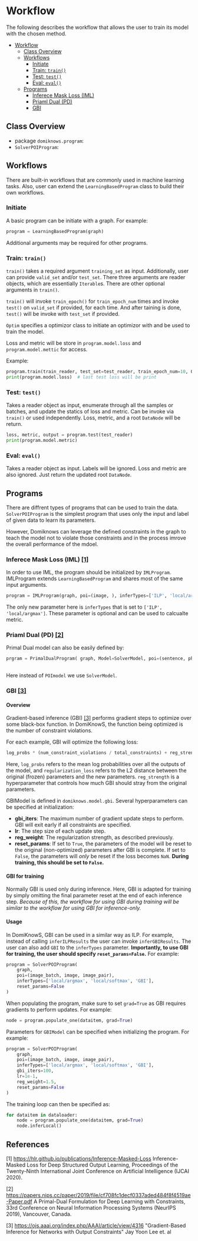 # Workflow

The following describes the workflow that allows the user to train its model with the chosen method.

- [Workflow](#workflow)
  - [Class Overview](#class-overview)
  - [Workflows](#workflows)
    - [Initiate](#initiate)
    - [Train: `train()`](#train-train)
    - [Test: `test()`](#test-test)
    - [Eval: `eval()`](#eval-eval)
  - [Programs](#Programs)
    - [Inferece Mask Loss (IML)](#inferece-mask-loss-iml-1)
    - [Priaml Dual (PD)](#priaml-dual-pd-2)
    - [GBI](#gbi)
    
## Class Overview

- package `domiknows.program`:
- `SolverPOIProgram`:

## Workflows

There are built-in workflows that are commonly used in machine learning tasks. Also, user can extend the `LearningBasedProgram` class to build their own workflows.

### Initiate

A basic program can be initiate with a graph. For example:

```python
program = LearningBasedProgram(graph)
```

Additional arguments may be required for other programs.

### Train: `train()`

`train()` takes a required argument `training_set` as input. Additionally, user can provide `valid_set` and/or `test_set`. There three arguments are reader objects, which are essentially `Iterable`s. 
There are other optional arguments in `train()`.

`train()` will invoke `train_epoch()` for `train_epoch_num` times and invoke `test()` on `valid_set` if provided, for each time. And after taining is done, `test()` will be invoke with `test_set` if provided.

`Optim` specifies a optimizor class to initiate an optimizor with and be used to train the model.

Loss and metric will be store in `program.model.loss` and `program.model.mettic` for access.

Example:

```python
program.train(train_reader, test_set=test_reader, train_epoch_num=10, Optim=torch.optim.Adam)
print(program.model.loss)  # last test loss will be print
```


### Test: `test()`

Takes a reader object as input, enumerate through all the samples or batches, and update the statics of loss and metric.
Can be invoke via `train()` or used independently.
Loss, metric, and a root `DataNode` will be return.

```python
loss, metric, output = program.test(test_reader)
print(program.model.metric)
```

### Eval: `eval()`

Takes a reader object as input. Labels will be ignored. Loss and metric are also ignored. Just return the updated root `DataNode`.

## Programs

There are diffrent types of programs that can be used to train the data. `SolverPOIProgram` is the simplest program that uses only the input and label of given data to learn its parameters.

However, Domiknows can leverage the defined constraints in the graph to teach the model not to violate those constraints and in the process imrove the overall performance of the mdoel.

### Inferece Mask Loss (IML) [[1]](#1)

In order to use IML, the program should be initialized by `IMLProgram`. IMLProgram extends `LearningBasedProgram` and shares most of the same input arguments.

```python
program = IMLProgram(graph, poi=(image, ), inferTypes=['ILP', 'local/argmax'], loss=..., metric=...})
```

The only new parameter here is `inferTypes` that is set to `['ILP', 'local/argmax']`. These parameter is optional and can be used to calcualte metric.

### Priaml Dual (PD) [[2]](#2)

Primal Dual model can also be easily defined by:

```python
prgram = PrimalDualProgram( graph, Model=SolverModel, poi=(sentence, phrase, pair), inferTypes=['local/argmax'],loss=..., metric=...)
            
```

Here instead of `POImodel` we use `SolverModel`.

### GBI [[3]](#3)

#### Overview
Gradient-based inference (GBI) [[3]](#3) performs gradient steps to optimize over some black-box function. In DomiKnowS, the function being optimized is the number of constraint violations.

For each example, GBI will optimize the following loss:
```python
log_probs * (num_constraint_violations / total_constraints) + reg_strength * regularization_loss
```

Here, `log_probs` refers to the mean log probabilities over all the outputs of the model, and `regularization_loss` refers to the L2 distance between the original (frozen) parameters and the new parameters. `reg_strength` is a hyperparameter that controls how much GBI should stray from the original parameters.

GBIModel is defined in `domiknows.model.gbi`. Several hyperparameters can be specified at initialization:

* **gbi_iters**: The maximum number of gradient update steps to perform. GBI will exit early if all constraints are specified.
* **lr**: The step size of each update step.
* **reg_weight**: The regularization strength, as described previously.
* **reset_params**: If set to `True`, the parameters of the model will be reset to the original (non-optimized) parameters after GBI is complete. If set to `False`, the parameters will *only* be reset if the loss becomes `NaN`. **During training, this should be set to `False`.**

#### GBI for training
Normally GBI is used only during inference. Here, GBI is adapted for training by simply omitting the final parameter reset at the end of each inference step. *Because of this, the workflow for using GBI during training will be similar to the workflow for using GBI for inference-only.*

#### Usage
In DomiKnowS, GBI can be used in a similar way as ILP. For example, instead of calling `inferILPResults` the user can invoke `inferGBIResults`. The user can also add `GBI` to the `inferTypes` parameter. **Importantly, to use GBI for training, the user should specify `reset_params=False`.** For example:

```python
program = SolverPOIProgram(
    graph,
    poi=(image_batch, image, image_pair),
    inferTypes=['local/argmax', 'local/softmax', 'GBI'],
    reset_params=False
)
```

When populating the program, make sure to set `grad=True` as GBI requires gradients to perform updates. For example:
```python
node = program.populate_one(dataitem, grad=True)
```

Parameters for `GBIModel` can be specified when initializing the program. For example:
```python
program = SolverPOIProgram(
    graph,
    poi=(image_batch, image, image_pair),
    inferTypes=['local/argmax', 'local/softmax', 'GBI'],
    gbi_iters=100,
    lr=1e-1,
    reg_weight=1.5,
    reset_params=False
)
```

The training loop can then be specified as:
```python
for dataitem in dataloader:
    node = program.populate_one(dataitem, grad=True)
    node.inferLocal()
```

## References


<a id="1">[1] https://hlr.github.io/publications/Inference-Masked-Loss </a> 
Inference-Masked Loss for Deep Structured Output Learning, Proceedings of the Twenty-Ninth International Joint Conference on Artificial Intelligence (IJCAI 2020).


<a id="2">[2] https://papers.nips.cc/paper/2019/file/cf708fc1decf0337aded484f8f4519ae-Paper.pdf </a> 
A Primal-Dual Formulation for Deep Learning with Constraints, 33rd Conference on Neural Information Processing Systems (NeurIPS 2019), Vancouver, Canada.

<a id="2">[3] https://ojs.aaai.org/index.php/AAAI/article/view/4316 </a> 
"Gradient-Based Inference for Networks with Output Constraints" Jay Yoon Lee et. al
